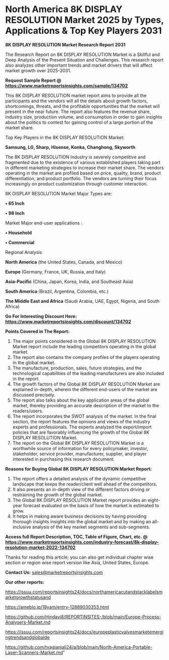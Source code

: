 # North America 8K DISPLAY RESOLUTION Market 2025 by Types, Applications & Top Key Players 2031

<strong>8K DISPLAY RESOLUTION Market Research Report 2031</strong>

The Research Report on 8K DISPLAY RESOLUTION Market is a Skillful and Deep Analysis of the Present Situation and Challenges. This research report also analyzes other important trends and market drivers that will affect market growth over 2025-2031.

<strong>Request Sample Report @ <a href=https://www.marketreportsinsights.com/sample/134702>https://www.marketreportsinsights.com/sample/134702</a></strong>

This 8K DISPLAY RESOLUTION market report aims to provide all the participants and the vendors will all the details about growth factors, shortcomings, threats, and the profitable opportunities that the market will present in the near future. The report also features the revenue share, industry size, production volume, and consumption in order to gain insights about the politics to contest for gaining control of a large portion of the market share.

Top Key Players in the 8K DISPLAY RESOLUTION Market:

<strong>Samsung, LG, Sharp, Hisense, Konka, Changhong, Skyworth</strong>

The 8K DISPLAY RESOLUTION Industry is severely competitive and fragmented due to the existence of various established players taking part in different marketing strategies to increase their market share. The vendors operating in the market are profiled based on price, quality, brand, product differentiation, and product portfolio. The vendors are turning their focus increasingly on product customization through customer interaction.

8K DISPLAY RESOLUTION Market Major Types are:

<strong>• 65 Inch

• 98 Inch</strong>

Market Major end-user applications :

<strong>• Household

• Commercial</strong>

Regional Analysis

</u><strong><b>North America</b></strong> (the United States, Canada, and Mexico)

<strong><b>Europe </b></strong>(Germany, France, UK, Russia, and Italy)

<strong><b>Asia-Pacific</b></strong> (China, Japan, Korea, India, and Southeast Asia)

<strong><b>South America</b></strong> (Brazil, Argentina, Colombia, etc.)

<strong><b>The Middle East and Africa</b></strong> (Saudi Arabia, UAE, Egypt, Nigeria, and South Africa)

<strong>Go For Interesting Discount Here: <a href=https://www.marketreportsinsights.com/discount/134702>https://www.marketreportsinsights.com/discount/134702</a></strong>

<strong>Points Covered in The Report:</strong>
<ol>
  <li>The major points considered in the Global 8K DISPLAY RESOLUTION Market report include the leading competitors operating in the global market.</li>
  <li>The report also contains the company profiles of the players operating in the global market.</li>
  <li>The manufacture, production, sales, future strategies, and the technological capabilities of the leading manufacturers are also included in the report.</li>
  <li>The growth factors of the Global 8K DISPLAY RESOLUTION Market are explained in-depth, wherein the different end-users of the market are discussed precisely.</li>
  <li>The report also talks about the key application areas of the global market, thereby providing an accurate description of the market to the readers/users.</li>
  <li>The report incorporates the SWOT analysis of the market. In the final section, the report features the opinions and views of the industry experts and professionals. The experts analyzed the export/import policies that are favorably influencing the growth of the Global 8K DISPLAY RESOLUTION Market.</li>
  <li>The report on the Global 8K DISPLAY RESOLUTION Market is a worthwhile source of information for every policymaker, investor, stakeholder, service provider, manufacturer, supplier, and player interested in purchasing this research document.</li>
</ol>
<strong>Reasons for Buying Global 8K DISPLAY RESOLUTION Market Report:</strong>

<ol>
  <li>The report offers a detailed analysis of the dynamic competitive landscape that keeps the reader/client well ahead of the competitors.</li>
  <li>It also presents an in-depth view of the different factors driving or restraining the growth of the global market.</li>
  <li>The Global 8K DISPLAY RESOLUTION Market report provides an eight-year forecast evaluated on the basis of how the market is estimated to grow.</li>
  <li>It helps in making aware business decisions by having providing thorough insights insights into the global market and by making an all-inclusive analysis of the key market segments and sub-segments.</li>
</ol>
<strong>Access full Report Description, TOC, Table of Figure, Chart, etc. @ <a href=https://www.marketreportsinsights.com/industry-forecast/8k-display-resolution-market-2022-134702>https://www.marketreportsinsights.com/industry-forecast/8k-display-resolution-market-2022-134702</a></strong>


Thanks for reading this article; you can also get individual chapter wise section or region wise report version like Asia, United States, Europe.

<strong>Contact Us:</strong>
sales@marketreportsinsights.com

<strong>Our other reports:</strong>

<a href=https://issuu.com/reportsinsights24/docs/northamericacutandstacklabelsmarketgrowthstatusand>https://issuu.com/reportsinsights24/docs/northamericacutandstacklabelsmarketgrowthstatusand</a>

<a href=https://ameblo.jp/18yam/entry-12889030353.html>https://ameblo.jp/18yam/entry-12889030353.html</a>

<a href=https://github.com/Hindavi8/REPORTINSITES-/blob/main/Europe-Process-Analysers-Market.md>https://github.com/Hindavi8/REPORTINSITES-/blob/main/Europe-Process-Analysers-Market.md</a>

<a href=https://issuu.com/reportsinsights24/docs/europeplasticvalvesmarketemergingtrendsandglobalde>https://issuu.com/reportsinsights24/docs/europeplasticvalvesmarketemergingtrendsandglobalde</a>

<a href=https://github.com/tyagianjali24/a/blob/main/North-America-Portable-Laser-Scanners-Market.md>https://github.com/tyagianjali24/a/blob/main/North-America-Portable-Laser-Scanners-Market.md</a>"

